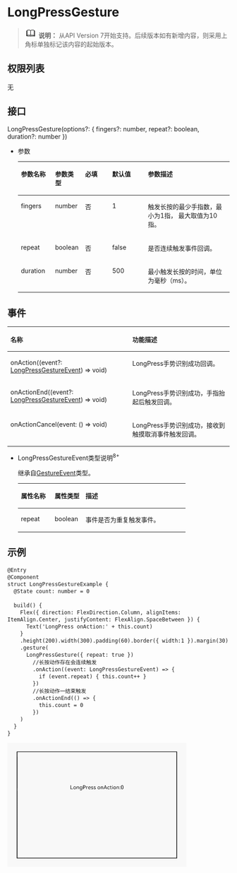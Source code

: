 # LongPressGesture<a name="ZH-CN_TOPIC_0000001237555117"></a>

>![](../../public_sys-resources/icon-note.gif) **说明：** 
>从API Version 7开始支持。后续版本如有新增内容，则采用上角标单独标记该内容的起始版本。

## 权限列表<a name="section781125411508"></a>

无

## 接口<a name="section710011405537"></a>

LongPressGesture\(options?: \{ fingers?: number, repeat?: boolean, duration?: number \}\)

-   参数

    <table><thead align="left"><tr><th class="cellrowborder" valign="top" width="16.11%" id="mcps1.1.6.1.1"><p>参数名称</p>
    </th>
    <th class="cellrowborder" valign="top" width="14.180000000000001%" id="mcps1.1.6.1.2"><p>参数类型</p>
    </th>
    <th class="cellrowborder" valign="top" width="12.82%" id="mcps1.1.6.1.3"><p>必填</p>
    </th>
    <th class="cellrowborder" valign="top" width="16.88%" id="mcps1.1.6.1.4"><p>默认值</p>
    </th>
    <th class="cellrowborder" valign="top" width="40.01%" id="mcps1.1.6.1.5"><p>参数描述</p>
    </th>
    </tr>
    </thead>
    <tbody><tr><td class="cellrowborder" valign="top" width="16.11%" headers="mcps1.1.6.1.1 "><p>fingers</p>
    </td>
    <td class="cellrowborder" valign="top" width="14.180000000000001%" headers="mcps1.1.6.1.2 "><p>number</p>
    </td>
    <td class="cellrowborder" valign="top" width="12.82%" headers="mcps1.1.6.1.3 "><p>否</p>
    </td>
    <td class="cellrowborder" valign="top" width="16.88%" headers="mcps1.1.6.1.4 "><p>1</p>
    </td>
    <td class="cellrowborder" valign="top" width="40.01%" headers="mcps1.1.6.1.5 "><p>触发长按的最少手指数，最小为1指， 最大取值为10指。</p>
    </td>
    </tr>
    <tr><td class="cellrowborder" valign="top" width="16.11%" headers="mcps1.1.6.1.1 "><p>repeat</p>
    </td>
    <td class="cellrowborder" valign="top" width="14.180000000000001%" headers="mcps1.1.6.1.2 "><p>boolean</p>
    </td>
    <td class="cellrowborder" valign="top" width="12.82%" headers="mcps1.1.6.1.3 "><p>否</p>
    </td>
    <td class="cellrowborder" valign="top" width="16.88%" headers="mcps1.1.6.1.4 "><p>false</p>
    </td>
    <td class="cellrowborder" valign="top" width="40.01%" headers="mcps1.1.6.1.5 "><p>是否连续触发事件回调。</p>
    </td>
    </tr>
    <tr><td class="cellrowborder" valign="top" width="16.11%" headers="mcps1.1.6.1.1 "><p>duration</p>
    </td>
    <td class="cellrowborder" valign="top" width="14.180000000000001%" headers="mcps1.1.6.1.2 "><p>number</p>
    </td>
    <td class="cellrowborder" valign="top" width="12.82%" headers="mcps1.1.6.1.3 "><p>否</p>
    </td>
    <td class="cellrowborder" valign="top" width="16.88%" headers="mcps1.1.6.1.4 "><p>500</p>
    </td>
    <td class="cellrowborder" valign="top" width="40.01%" headers="mcps1.1.6.1.5 "><p>最小触发长按的时间，单位为毫秒（ms）。</p>
    </td>
    </tr>
    </tbody>
    </table>


## 事件<a name="section526892112537"></a>

<table><thead align="left"><tr><th class="cellrowborder" colspan="2" valign="top" id="mcps1.1.4.1.1"><p>名称</p>
</th>
<th class="cellrowborder" valign="top" id="mcps1.1.4.1.2"><p>功能描述</p>
</th>
</tr>
</thead>
<tbody><tr><td class="cellrowborder" colspan="2" valign="top" headers="mcps1.1.4.1.1 "><p>onAction((event?: <a href="#li21621335144710">LongPressGestureEvent</a>) =&gt; void)</p>
</td>
<td class="cellrowborder" valign="top" headers="mcps1.1.4.1.2 "><p>LongPress手势识别成功回调。</p>
</td>
</tr>
<tr><td class="cellrowborder" colspan="2" valign="top" headers="mcps1.1.4.1.1 "><p>onActionEnd((event?: <a href="#li21621335144710">LongPressGestureEvent</a>) =&gt; void)</p>
</td>
<td class="cellrowborder" valign="top" headers="mcps1.1.4.1.2 "><p>LongPress手势识别成功，手指抬起后触发回调。</p>
</td>
</tr>
<tr><td class="cellrowborder" colspan="2" valign="top" headers="mcps1.1.4.1.1 "><p>onActionCancel(event: () =&gt; void)</p>
</td>
<td class="cellrowborder" valign="top" headers="mcps1.1.4.1.2 "><p>LongPress手势识别成功，接收到触摸取消事件触发回调。</p>
</td>
</tr>
</tbody>
</table>

-   <a name="li21621335144710"></a>LongPressGestureEvent类型说明<sup>8+</sup>

    继承自[GestureEvent](ts-gesture-settings.md#table290mcpsimp)类型。

    <table><thead align="left"><tr><th class="cellrowborder" valign="top" width="20.09%" id="mcps1.1.4.1.1"><p>属性名称</p>
    </th>
    <th class="cellrowborder" valign="top" width="18.41%" id="mcps1.1.4.1.2"><p>属性类型</p>
    </th>
    <th class="cellrowborder" valign="top" width="61.5%" id="mcps1.1.4.1.3"><p>描述</p>
    </th>
    </tr>
    </thead>
    <tbody><tr><td class="cellrowborder" valign="top" width="20.09%" headers="mcps1.1.4.1.1 "><p>repeat</p>
    </td>
    <td class="cellrowborder" valign="top" width="18.41%" headers="mcps1.1.4.1.2 "><p>boolean</p>
    </td>
    <td class="cellrowborder" valign="top" width="61.5%" headers="mcps1.1.4.1.3 "><p>事件是否为重复触发事件。</p>
    </td>
    </tr>
    </tbody>
    </table>


## 示例<a name="section16900453182718"></a>

```
@Entry
@Component
struct LongPressGestureExample {
  @State count: number = 0

  build() {
    Flex({ direction: FlexDirection.Column, alignItems: ItemAlign.Center, justifyContent: FlexAlign.SpaceBetween }) {
      Text('LongPress onAction:' + this.count)
    }
    .height(200).width(300).padding(60).border({ width:1 }).margin(30)
    .gesture(
      LongPressGesture({ repeat: true })
        //长按动作存在会连续触发
        .onAction((event: LongPressGestureEvent) => {
          if (event.repeat) { this.count++ }
        })
        //长按动作一结束触发
        .onActionEnd(() => {
          this.count = 0
        })
    )
  }
}
```

![](figures/LongPressGesture.gif)

